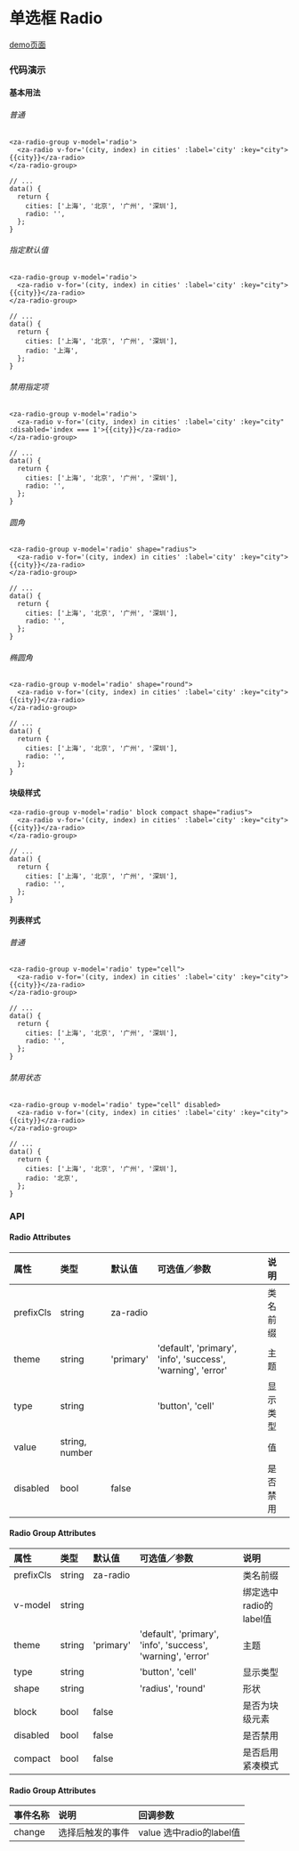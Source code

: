 # 单选框 Radio

[demo页面](https://zhongantecheng.github.io/zarm-vue/#/radio)


### 代码演示

#### 基本用法

###### 普通
```vue
<za-radio-group v-model='radio'>
  <za-radio v-for='(city, index) in cities' :label='city' :key="city">{{city}}</za-radio>
</za-radio-group>

// ...
data() {
  return {
    cities: ['上海', '北京', '广州', '深圳'],
    radio: '',
  };
}
```

###### 指定默认值
```vue
<za-radio-group v-model='radio'>
  <za-radio v-for='(city, index) in cities' :label='city' :key="city">{{city}}</za-radio>
</za-radio-group>

// ...
data() {
  return {
    cities: ['上海', '北京', '广州', '深圳'],
    radio: '上海',
  };
}
```

###### 禁用指定项
```vue
<za-radio-group v-model='radio'>
  <za-radio v-for='(city, index) in cities' :label='city' :key="city" :disabled='index === 1'>{{city}}</za-radio>
</za-radio-group>

// ...
data() {
  return {
    cities: ['上海', '北京', '广州', '深圳'],
    radio: '',
  };
}
```

###### 圆角
```vue
<za-radio-group v-model='radio' shape="radius">
  <za-radio v-for='(city, index) in cities' :label='city' :key="city">{{city}}</za-radio>
</za-radio-group>

// ...
data() {
  return {
    cities: ['上海', '北京', '广州', '深圳'],
    radio: '',
  };
}
```

###### 椭圆角
```vue
<za-radio-group v-model='radio' shape="round">
  <za-radio v-for='(city, index) in cities' :label='city' :key="city">{{city}}</za-radio>
</za-radio-group>

// ...
data() {
  return {
    cities: ['上海', '北京', '广州', '深圳'],
    radio: '',
  };
}
```

#### 块级样式
```vue
<za-radio-group v-model='radio' block compact shape="radius">
  <za-radio v-for='(city, index) in cities' :label='city' :key="city">{{city}}</za-radio>
</za-radio-group>

// ...
data() {
  return {
    cities: ['上海', '北京', '广州', '深圳'],
    radio: '',
  };
}
```

#### 列表样式

###### 普通
```vue
<za-radio-group v-model='radio' type="cell">
  <za-radio v-for='(city, index) in cities' :label='city' :key="city">{{city}}</za-radio>
</za-radio-group>

// ...
data() {
  return {
    cities: ['上海', '北京', '广州', '深圳'],
    radio: '',
  };
}
```

###### 禁用状态
```vue
<za-radio-group v-model='radio' type="cell" disabled>
  <za-radio v-for='(city, index) in cities' :label='city' :key="city">{{city}}</za-radio>
</za-radio-group>

// ...
data() {
  return {
    cities: ['上海', '北京', '广州', '深圳'],
    radio: '北京',
  };
}
```


### API

#### Radio Attributes

| 属性 | 类型 | 默认值 | 可选值／参数 | 说明 |
| :--- | :--- | :--- | :--- | :--- |
| prefixCls | string | za-radio | | 类名前缀 |
| theme | string | 'primary' | 'default', 'primary', 'info', 'success', 'warning', 'error' | 主题 |
| type | string | | 'button', 'cell' | 显示类型 |
| value | string, number | | | 值 |
| disabled | bool | false | | 是否禁用 |

#### Radio Group Attributes

| 属性 | 类型 | 默认值 | 可选值／参数 | 说明 |
| :--- | :--- | :--- | :--- | :--- |
| prefixCls | string | za-radio | | 类名前缀 |
| v-model | string | | | 绑定选中radio的label值 |
| theme | string | 'primary' | 'default', 'primary', 'info', 'success', 'warning', 'error' | 主题 |
| type | string | | 'button', 'cell' | 显示类型 |
| shape | string | | 'radius', 'round' | 形状 |
| block | bool | false | | 是否为块级元素 |
| disabled | bool | false | | 是否禁用 |
| compact | bool | false | | 是否启用紧凑模式 |

#### Radio Group Attributes
| 事件名称 | 说明 | 回调参数 |
| :--- | :--- | :--- |
| change | 选择后触发的事件 | value 选中radio的label值 |
